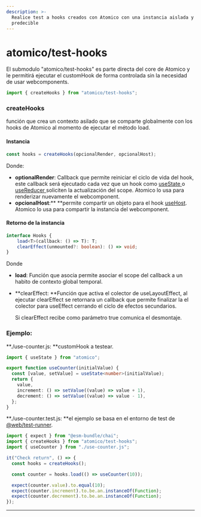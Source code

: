 ```yaml
---
description: >-
  Realice test a hooks creados con Atomico con una instancia aislada y
  predecible
---
```


# atomico/test-hooks

El submodulo "atomico/test-hooks" es parte directa del core de Atomico y le permitirá ejecutar el customHook de forma controlada sin la necesidad de usar webcomponents.

```javascript
import { createHooks } from "atomico/test-hooks";
```

### createHooks

función que crea un contexto asilado que se comparte globalmente con los hooks de Atomico al momento de ejecutar el método load.

#### Instancia

```typescript
const hooks = createHooks(opcionalRender, opcionalHost);
```

Donde:

* **optionalRender**: Callback que permite reiniciar el ciclo de vida del hook, este callback será ejecutado cada vez que un hook como [useState ](../hooks/usestate.md)o [useReducer ](../hooks/usereducer.md)soliciten la actualización del scope. Atomico lo usa para renderizar nuevamente el webcomponent.
* **opcionalHost**:** **permite compartir un objeto para el hook [useHost](../hooks/usehost.md). Atomico lo usa para compartir la instancia del webcomponent.

#### Retorno de la instancia

```typescript
interface Hooks {
    load<T>(callback: () => T): T;
    clearEffect(unmounted?: boolean): () => void;
}
```

Donde

* **load**:  Función que asocia permite asociar el scope del callback a un habito de contexto global temporal.&#x20;
*   **clearEffect: **Función que activa el colector de useLayoutEffect, al ejecutar clearEffect se retornara un callback que permite finalizar la el colector para useEffect cerrando el ciclo de efectos secundarios.

    Si clearEffect recibe como parámetro true comunica el desmontaje.

### Ejemplo:

**./use-counter.js: **customHook a testear.

```typescript
import { useState } from "atomico";

export function useCounter(initialValue) {
  const [value, setValue] = useState<number>(initialValue);
  return {
    value,
    increment: () => setValue((value) => value + 1),
    decrement: () => setValue((value) => value - 1),
  };
}
```

**./use-counter.test.js: **el  ejemplo se basa en el entorno de test de [@web/test-runner](https://modern-web.dev/docs/test-runner/overview/).

```javascript
import { expect } from "@esm-bundle/chai";
import { createHooks } from "atomico/test-hooks";
import { useCounter } from "./use-counter.js";

it("Check return", () => {
  const hooks = createHooks();

  const counter = hooks.load(() => useCounter(10));

  expect(counter.value).to.equal(10);
  expect(counter.increment).to.be.an.instanceOf(Function);
  expect(counter.decrement).to.be.an.instanceOf(Function);
});
```

****
